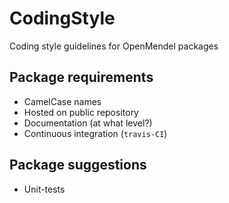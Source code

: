 # CodingStyle
Coding style guidelines for OpenMendel packages

## Package requirements
- CamelCase names
- Hosted on public repository
- Documentation (at what level?)
- Continuous integration (`travis-CI`)

## Package suggestions
- Unit-tests
